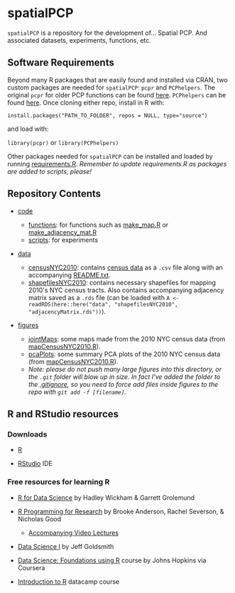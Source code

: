 # spatialPCP

`spatialPCP` is a repository for the development of... Spatial PCP. And associated datasets, experiments, functions, etc.

## Software Requirements

Beyond many R packages that are easily found and installed via CRAN, two custom packages are needed for `spatialPCP`: `pcpr` and `PCPhelpers`. The original `pcpr` for older PCP functions can be found [here](https://github.com/Columbia-PRIME/pcpr). `PCPhelpers` can be found [here](https://github.com/Columbia-PRIME/PCPhelpers). Once cloning either repo, install in R with:

`install.packages("PATH_TO_FOLDER", repos = NULL, type="source")`

and load with:

`library(pcpr)` or `library(PCPhelpers)`

Other packages needed for `spatialPCP` can be installed and loaded by running [requirements.R](code/scripts/requirements.R). _Remember to update requirements.R as packages are added to scripts, please!_

## Repository Contents

* [code](code)
	* [functions](code/functions): for functions such as [make\_map.R](code/functions/make_map.R) or [make\_adjacency\_mat.R](code/functions/make_adjacency_mat.R)
	* [scripts](code/scripts): for experiments

* [data](data)
	* [censusNYC2010](data/censusNYC2010): contains [census data](data/censusNYC2010/nyc_census_2010.csv) as a `.csv` file along with an accompanying [README.txt](data/censusNYC2010/README.txt).
	* [shapefilesNYC2010](data/shapefilesNYC2010): contains necessary shapefiles for mapping 2010's NYC census tracts. Also contains accompanying adjacency matrix saved as a `.rds` file (can be loaded with `A <- readRDS(here::here("data", "shapefilesNYC2010", "adjacencyMatrix.rds"))`).

* [figures](figures)
	* [jointMaps](figures/jointMaps): some maps made from the 2010 NYC census data (from [mapCensusNYC2010.R](code/scripts/mapCensusNYC2010.R)).
	* [pcaPlots](figures/pcaPlots): some summary PCA plots of the 2010 NYC census data (from [mapCensusNYC2010.R](code/scripts/mapCensusNYC2010.R)). 
	* _Note: please do not push many large figures into this directory, or the `.git` folder will blow up in size. In fact I've added the folder to the [.gitignore](.gitignore), so you need to force add files inside figures to the repo with `git add -f [filename]`._

## R and RStudio resources

### Downloads

* [R](https://www.r-project.org)

* [RStudio](https://www.rstudio.com/products/rstudio/download/) IDE

### Free resources for learning R

* [R for Data Science](https://r4ds.had.co.nz/index.html) by Hadley Wickham & Garrett Grolemund

* [R Programming for Research](https://geanders.github.io/RProgrammingForResearch/) by Brooke Anderson, Rachel Severson, & Nicholas Good
	* [Accompanying Video Lectures](https://www.youtube.com/channel/UC73v_zCdNE2aZrFZsG22JBw/playlists)

* [Data Science I](https://www.p8105.com) by Jeff Goldsmith

* [Data Science: Foundations using R](https://www.coursera.org/specializations/data-science-foundations-r) course by Johns Hopkins via Coursera

* [Introduction to R](https://www.datacamp.com/courses/free-introduction-to-r?utm_source=adwords_ppc&utm_medium=cpc&utm_campaignid=15888888220&utm_adgroupid=140760953428&utm_device=c&utm_keyword=data%20camp%20r&utm_matchtype=p&utm_network=g&utm_adpostion=&utm_creative=575101531132&utm_targetid=aud-299261629654:kwd-1299889917519&utm_loc_interest_ms=&utm_loc_physical_ms=9073502&gclid=Cj0KCQiAraSPBhDuARIsAM3Js4pYTde7m10pSU44KwM6LY349sXa4cR5LtnIiBeMRiBQzFdU3KSWK2AaAnC3EALw_wcB) datacamp course